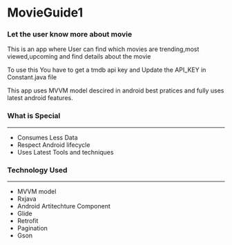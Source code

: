 # MovieGuide1
<h3>Let the user know more about movie </h3>
<p>This is an app where User can find which movies are trending,most viewed,upcoming and find details about the movie<p>

<p>To use this You have to get a tmdb api key and Update the API_KEY in Constant.java file

<p>This app uses MVVM model descired in android best pratices and fully uses latest android features.

<h3>What is Special</h3>
<hr>
<ul>
<li> Consumes Less Data
<li>Respect Android lifecycle
<li>Uses Latest Tools and techniques
</ul>
  

<h3>Technology Used</h3>
<hr>
<ul>
<li>MVVM model
<li>Rxjava
<li>Android Artitechture Component
<li>Glide
<li>Retrofit
<li>Pagination
<li>Gson

</ul>
<br>


